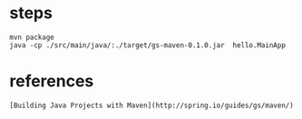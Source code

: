 # steps
    mvn package
    java -cp ./src/main/java/:./target/gs-maven-0.1.0.jar  hello.MainApp

# references
    [Building Java Projects with Maven](http://spring.io/guides/gs/maven/)
